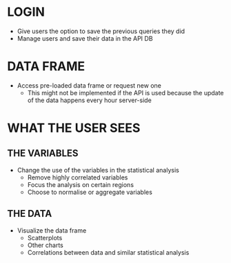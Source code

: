 # LOGIN

- Give users the option to save the previous queries they did
- Manage users and save their data in the API DB

# DATA FRAME

- Access pre-loaded data frame or request new one
  - This might not be implemented if the API is used because the update of the data happens every hour server-side

# WHAT THE USER SEES

## THE VARIABLES

- Change the use of the variables in the statistical analysis
  - Remove highly correlated variables
  - Focus the analysis on certain regions
  - Choose to normalise or aggregate variables

## THE DATA

- Visualize the data frame
  - Scatterplots
  - Other charts
  - Correlations between data and similar statistical analysis

